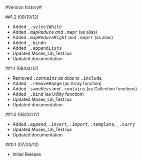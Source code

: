 #Version history#

##1.2 (08/19/12)
* Added <tt>_.selectWhile</tt>
* Added <tt>_.mapReduce</tt> and <tt>_.mapr</tt> (as alias)
* Added <tt>_.mapReduceRight</tt> and <tt>_.maprr</tt> (as alias)
* Added <tt>_.bindn</tt>
* Added <tt>_.appendLists</tt>
* Updated Moses_Lib_Test.lua
* Updated documentation

##1.1 (08/04/12)
* Removed <tt>_.contains</tt> as alias to <tt>_.include</tt>
* Added <tt>_.removeRange</tt> (as Array function)
* Added <tt>_.sameKeys</tt> and <tt>_.contains</tt> (as Collection functions)
* Added <tt>_.bind</tt> (as Utility function)
* Updated Moses_Lib_Test.lua
* Updated documentation

##1.0 (08/02/12)
* Added <tt>_.append</tt>, <tt>_.invert</tt>, <tt>_.import</tt>, <tt>_.template</tt>, <tt>_.curry</tt>
* Updated Moses_Lib_Test.lua
* Updated documentation

##0.1 (07/24/12)
* Initial Release
